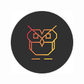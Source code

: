 <p align="center"><a href="https://vuejs.org" target="_blank" rel="noopener noreferrer"><img width="100" src="img/logo.png" alt="La chouette agence logo"></a></p>
